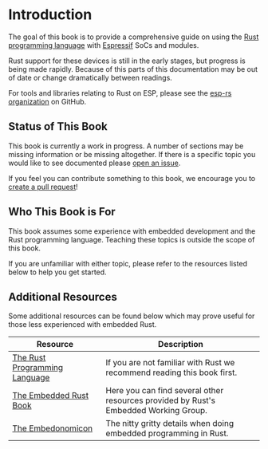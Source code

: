 # Introduction

The goal of this book is to provide a comprehensive guide on using the [Rust programming language] with [Espressif] SoCs and modules.

Rust support for these devices is still in the early stages, but progress is being made rapidly. Because of this parts of this documentation may be out of date or change dramatically between readings.

For tools and libraries relating to Rust on ESP, please see the [esp-rs organization] on GitHub.

[rust programming language]: https://www.rust-lang.org/
[Espressif]: https://espressif.com/
[esp-rs organization]: https://github.com/esp-rs/

## Status of This Book

This book is currently a work in progress. A number of sections may be missing information or be missing altogether. If there is a specific topic you would like to see documented please [open an issue].

If you feel you can contribute something to this book, we encourage you to [create a pull request]!

[open an issue]: https://github.com/esp-rs/book/issues/new
[create a pull request]: https://github.com/esp-rs/book/pulls

## Who This Book is For

This book assumes some experience with embedded development and the Rust programming language. Teaching these topics is outside the scope of this book.

If you are unfamiliar with either topic, please refer to the resources listed below to help you get started.

## Additional Resources

Some additional resources can be found below which may prove useful for those less experienced with embedded Rust.

| Resource                        | Description                                                                          |
| ------------------------------- | ------------------------------------------------------------------------------------ |
| [The Rust Programming Language] | If you are not familiar with Rust we recommend reading this book first.              |
| [The Embedded Rust Book]        | Here you can find several other resources provided by Rust's Embedded Working Group. |
| [The Embedonomicon]             | The nitty gritty details when doing embedded programming in Rust.                    |

[the rust programming language]: https://doc.rust-lang.org/book/
[the embedded rust book]: https://docs.rust-embedded.org/book/index.html
[the embedonomicon]: https://docs.rust-embedded.org/embedonomicon/
